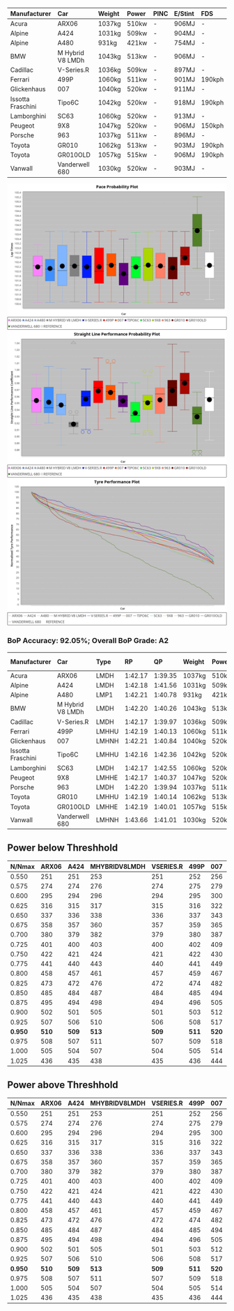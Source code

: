 |Manufacturer|Car|Weight|Power|PINC|E/Stint|FDS|
|:-|:-|:-|:-|:-|:-|:-|
|Acura|ARX06|1037kg|510kw|-|906MJ|-|
|Alpine|A424|1031kg|509kw|-|904MJ|-|
|Alpine|A480|931kg|421kw|-|754MJ|-|
|BMW|M Hybrid V8 LMDh|1043kg|513kw|-|906MJ|-|
|Cadillac|V-Series.R|1036kg|509kw|-|897MJ|-|
|Ferrari|499P|1060kg|511kw|-|901MJ|190kph|
|Glickenhaus|007|1040kg|520kw|-|911MJ|-|
|Issotta Fraschini|Tipo6C|1042kg|520kw|-|918MJ|190kph|
|Lamborghini|SC63|1060kg|520kw|-|913MJ|-|
|Peugeot|9X8|1047kg|520kw|-|906MJ|150kph|
|Porsche|963|1037kg|511kw|-|896MJ|-|
|Toyota|GR010|1062kg|513kw|-|903MJ|190kph|
|Toyota|GR010OLD|1057kg|515kw|-|906MJ|190kph|
|Vanwall|Vanderwell 680|1030kg|520kw|-|903MJ|-|

![PACECHART](./IMG/AUTO.png)
![STRAIGHTLINEPERFORMANCECHART](./IMG/AUTO_sp.png)
![TYREPERFORMANCECHART](./IMG/AUTO_tw.png)

### BoP Accuracy: 92.05%; Overall BoP Grade: A2
|Manufacturer|Car|Type|RP|QP|Weight|Power¹|Threshhold|PINC|Power²|E/Stint|AVG Vmax|FDS|RDLC|L/Stint|BOP-Grade|ModelAccuracy|ModelPoints|Match%|
|:-|:-|:-|:-|:-|:-|:-|:-|:-|:-|:-|:-|:-|:-|:-|:-|:-|:-|:-|
|Acura|ARX06|LMDH|1:42.17|1:39.35|1037kg|510kw|0.0kph|-|510kw|906MJ|295.85kph|-|1.02|33|+B2|100.00%|995|80.34%|
|Alpine|A424|LMDH|1:42.18|1:41.56|1031kg|509kw|0.0kph|-|509kw|904MJ|295.60kph|-|1.03|33|~A1|81.15%|521|99.71%|
|Alpine|A480|LMP1|1:42.21|1:40.78|931kg|421kw|0.0kph|-|421kw|754MJ|292.86kph|-|0.99|31|~A1|67.92%|957|100.00%|
|BMW|M Hybrid V8 LMDh|LMDH|1:42.20|1:40.26|1043kg|513kw|0.0kph|-|513kw|906MJ|291.41kph|-|1.02|33|~A1|98.60%|1690|96.91%|
|Cadillac|V-Series.R|LMDH|1:42.17|1:39.97|1036kg|509kw|0.0kph|-|509kw|897MJ|295.71kph|-|1.02|33|+A2|91.10%|1770|94.68%|
|Ferrari|499P|LMHHU|1:42.19|1:40.13|1060kg|511kw|0.0kph|-|511kw|901MJ|297.32kph|190kph|1.03|33|~A1|84.26%|2292|100.00%|
|Glickenhaus|007|LMHNH|1:42.21|1:40.84|1040kg|520kw|0.0kph|-|520kw|911MJ|298.34kph|-|0.95|33|~A1|94.63%|1605|100.00%|
|Issotta Fraschini|Tipo6C|LMHHU|1:42.16|1:42.36|1042kg|520kw|0.0kph|-|520kw|918MJ|296.30kph|190kph|1.07|33|+B1|66.67%|96|86.50%|
|Lamborghini|SC63|LMDH|1:42.17|1:42.55|1060kg|520kw|0.0kph|-|520kw|913MJ|292.82kph|-|1.03|33|+B1|96.77%|419|88.40%|
|Peugeot|9X8|LMHHE|1:42.17|1:40.37|1047kg|520kw|0.0kph|-|520kw|906MJ|294.92kph|150kph|1.01|33|~A1|83.63%|2468|100.00%|
|Porsche|963|LMDH|1:42.20|1:39.94|1037kg|511kw|0.0kph|-|511kw|896MJ|296.08kph|-|1.02|33|~A1|93.14%|5746|100.00%|
|Toyota|GR010|LMHHU|1:42.19|1:40.14|1062kg|513kw|0.0kph|-|513kw|903MJ|297.47kph|190kph|1.03|33|~A1|87.37%|3154|100.00%|
|Toyota|GR010OLD|LMHHE|1:42.19|1:40.01|1057kg|515kw|0.0kph|-|515kw|906MJ|299.50kph|190kph|1.03|33|~A1|89.81%|1393|100.00%|
|Vanwall|Vanderwell 680|LMHNH|1:43.66|1:41.01|1030kg|520kw|0.0kph|-|520kw|903MJ|292.32kph|-|1.01|33|+Ω1|90.28%|604|42.19%|

## Power below Threshhold
|N/Nmax|ARX06|A424|MHYBRIDV8LMDH|VSERIES.R|499P|007|TIPO6C|SC63|9X8|963|GR010|GR010OLD|VANDERWELL680|​|RPM|A480|
|:-|:-|:-|:-|:-|:-|:-|:-|:-|:-|:-|:-|:-|:-|:-|:-|:-|
|0.550|251|251|253|251|252|256|256|256|256|252|253|254|256|​|--|-|
|0.575|274|274|276|274|275|279|279|279|279|275|276|277|279|​|--|-|
|0.600|295|294|296|294|295|300|300|300|300|295|296|297|300|​|--|-|
|0.625|316|315|317|315|316|322|322|322|322|316|317|319|322|​|--|-|
|0.650|337|336|338|336|337|343|343|343|343|337|338|340|343|​|--|-|
|0.675|358|357|360|357|359|365|365|365|365|359|360|362|365|​|--|-|
|0.700|380|379|382|379|380|387|387|387|387|380|382|383|387|​|--|-|
|0.725|401|400|403|400|402|409|409|409|409|402|403|405|409|​|--|-|
|0.750|422|421|424|421|422|430|430|430|430|422|424|426|430|​|--|-|
|0.775|441|440|443|440|441|449|449|449|449|441|443|445|449|​|5000|247|
|0.800|458|457|461|457|459|467|467|467|467|459|461|463|467|​|5500|292|
|0.825|473|472|476|472|474|482|482|482|482|474|476|478|482|​|6000|326|
|0.850|485|484|487|484|485|494|494|494|494|485|487|489|494|​|6500|368|
|0.875|495|494|498|494|496|505|505|505|505|496|498|500|505|​|7000|411|
|0.900|502|501|505|501|503|512|512|512|512|503|505|507|512|​|7500|422|
|0.925|507|506|510|506|508|517|517|517|517|508|510|512|517|​|8000|418|
|**0.950**|**510**|**509**|**513**|**509**|**511**|**520**|**520**|**520**|**520**|**511**|**513**|**515**|**520**|**​**|**8500**|**421**|
|0.975|508|507|511|507|509|518|518|518|518|509|511|513|518|​|9000|211|
|1.000|505|504|507|504|505|514|514|514|514|505|507|509|514|​|--|-|
|1.025|436|435|438|435|436|444|444|444|444|436|438|440|444|​|--|-|

## Power above Threshhold
|N/Nmax|ARX06|A424|MHYBRIDV8LMDH|VSERIES.R|499P|007|TIPO6C|SC63|9X8|963|GR010|GR010OLD|VANDERWELL680|​|RPM|A480|
|:-|:-|:-|:-|:-|:-|:-|:-|:-|:-|:-|:-|:-|:-|:-|:-|:-|
|0.550|251|251|253|251|252|256|256|256|256|252|253|254|256|​|--|-|
|0.575|274|274|276|274|275|279|279|279|279|275|276|277|279|​|--|-|
|0.600|295|294|296|294|295|300|300|300|300|295|296|297|300|​|--|-|
|0.625|316|315|317|315|316|322|322|322|322|316|317|319|322|​|--|-|
|0.650|337|336|338|336|337|343|343|343|343|337|338|340|343|​|--|-|
|0.675|358|357|360|357|359|365|365|365|365|359|360|362|365|​|--|-|
|0.700|380|379|382|379|380|387|387|387|387|380|382|383|387|​|--|-|
|0.725|401|400|403|400|402|409|409|409|409|402|403|405|409|​|--|-|
|0.750|422|421|424|421|422|430|430|430|430|422|424|426|430|​|--|-|
|0.775|441|440|443|440|441|449|449|449|449|441|443|445|449|​|5000|247|
|0.800|458|457|461|457|459|467|467|467|467|459|461|463|467|​|5500|292|
|0.825|473|472|476|472|474|482|482|482|482|474|476|478|482|​|6000|326|
|0.850|485|484|487|484|485|494|494|494|494|485|487|489|494|​|6500|368|
|0.875|495|494|498|494|496|505|505|505|505|496|498|500|505|​|7000|411|
|0.900|502|501|505|501|503|512|512|512|512|503|505|507|512|​|7500|422|
|0.925|507|506|510|506|508|517|517|517|517|508|510|512|517|​|8000|418|
|**0.950**|**510**|**509**|**513**|**509**|**511**|**520**|**520**|**520**|**520**|**511**|**513**|**515**|**520**|**​**|**8500**|**421**|
|0.975|508|507|511|507|509|518|518|518|518|509|511|513|518|​|9000|211|
|1.000|505|504|507|504|505|514|514|514|514|505|507|509|514|​|--|-|
|1.025|436|435|438|435|436|444|444|444|444|436|438|440|444|​|--|-|
